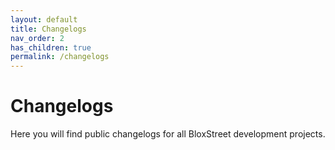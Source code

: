 ```yaml
---
layout: default
title: Changelogs
nav_order: 2
has_children: true
permalink: /changelogs
---
```


# Changelogs
Here you will find public changelogs for all BloxStreet development projects.
